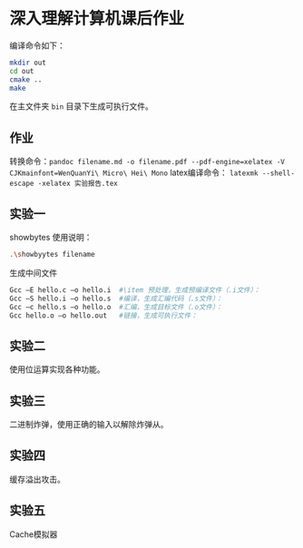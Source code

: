# 深入理解计算机课后作业

编译命令如下：
```bash
mkdir out
cd out
cmake ..
make
```
在主文件夹 `bin` 目录下生成可执行文件。

## 作业

转换命令：`pandoc filename.md -o filename.pdf --pdf-engine=xelatex -V CJKmainfont=WenQuanYi\ Micro\ Hei\ Mono`
latex编译命令： `latexmk --shell-escape -xelatex 实验报告.tex`

## 实验一
showbytes 使用说明：
```bash
.\showbyytes filename
```

生成中间文件
```bash
Gcc –E hello.c –o hello.i  #\item 预处理，生成预编译文件（.i文件）：
Gcc –S hello.i –o hello.s  #编译，生成汇编代码（.s文件）：
Gcc –c hello.s –o hello.o  #汇编，生成目标文件（.o文件）：
Gcc hello.o –o hello.out   #链接，生成可执行文件：
```

## 实验二
使用位运算实现各种功能。

## 实验三
二进制炸弹，使用正确的输入以解除炸弹从。

## 实验四
缓存溢出攻击。

## 实验五
Cache模拟器